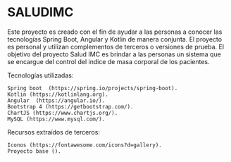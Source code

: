 # SALUDIMC
Este proyecto es creado con el fin de ayudar a las personas a conocer las tecnologías Spring Boot, Angular y Kotlin de manera conjunta. El proyecto es personal y utilizan complementos de terceros o versiones de prueba. El objetivo del proyecto Salud IMC es brindar a las personas un sistema que se encargue del control del indice de masa corporal de los pacientes.

Tecnologías utilizadas:

    Spring boot  (https://spring.io/projects/spring-boot).
    Kotlin (https://kotlinlang.org).
    Angular  (https://angular.io/).
    Bootstrap 4 (https://getbootstrap.com/).
    ChartJS (https://www.chartjs.org/).
    MySQL (https://www.mysql.com/).

Recursos extraídos de terceros:

    Iconos (https://fontawesome.com/icons?d=gallery).
    Proyecto base ().


